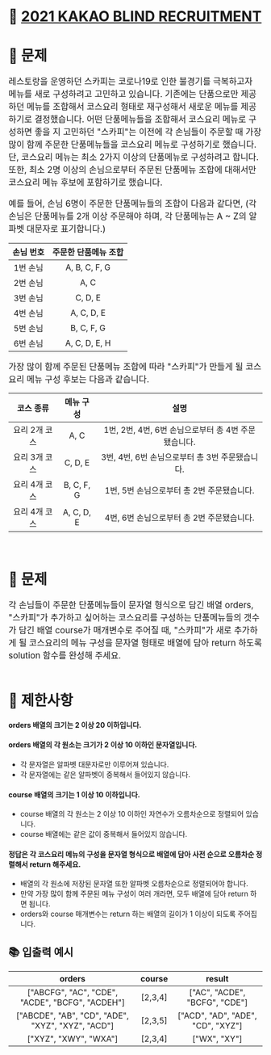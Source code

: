 # 📌 [2021 KAKAO BLIND RECRUITMENT](https://programmers.co.kr/learn/courses/30/lessons/72411?language=python3)

# 📌 문제

<div style="font-size: 17px">
레스토랑을 운영하던 스카피는 코로나19로 인한 불경기를 극복하고자 메뉴를 새로 구성하려고 고민하고 있습니다.
기존에는 단품으로만 제공하던 메뉴를 조합해서 코스요리 형태로 재구성해서 새로운 메뉴를 제공하기로 결정했습니다. 어떤 단품메뉴들을 조합해서 코스요리 메뉴로 구성하면 좋을 지 고민하던 "스카피"는 이전에 각 손님들이 주문할 때 가장 많이 함께 주문한 단품메뉴들을 코스요리 메뉴로 구성하기로 했습니다.
단, 코스요리 메뉴는 최소 2가지 이상의 단품메뉴로 구성하려고 합니다. 또한, 최소 2명 이상의 손님으로부터 주문된 단품메뉴 조합에 대해서만 코스요리 메뉴 후보에 포함하기로 했습니다.

예를 들어, 손님 6명이 주문한 단품메뉴들의 조합이 다음과 같다면,
(각 손님은 단품메뉴를 2개 이상 주문해야 하며, 각 단품메뉴는 A ~ Z의 알파벳 대문자로 표기합니다.)

</div>

|손님 번호|주문한 단품메뉴 조합|
|:------:|:---:|
|1번 손님    |A, B, C, F, G|
|2번 손님    |A, C|
|3번 손님    |C, D, E|
|4번 손님    |A, C, D, E|
|5번 손님    |B, C, F, G|
|6번 손님    |A, C, D, E, H|

<div style="font-size: 17px">
가장 많이 함께 주문된 단품메뉴 조합에 따라 "스카피"가 만들게 될 코스요리 메뉴 구성 후보는 다음과 같습니다.
</div>

|코스 종류|메뉴 구성|    설명|
|:------:|:------:|:---:|
|요리 2개 코스    |A, C    |1번, 2번, 4번, 6번 손님으로부터 총 4번 주문됐습니다.|
|요리 3개 코스    |C, D, E    |3번, 4번, 6번 손님으로부터 총 3번 주문됐습니다.|
|요리 4개 코스    |B, C, F, G    |1번, 5번 손님으로부터 총 2번 주문됐습니다.|
|요리 4개 코스    |A, C, D, E    |4번, 6번 손님으로부터 총 2번 주문됐습니다.|

<br/>

# 📌 문제

<div style="font-size: 17px">
각 손님들이 주문한 단품메뉴들이 문자열 형식으로 담긴 배열 orders, "스카피"가 추가하고 싶어하는 코스요리를 구성하는 단품메뉴들의 갯수가 담긴 배열 course가 매개변수로 주어질 때, "스카피"가 새로 추가하게 될 코스요리의 메뉴 구성을 문자열 형태로 배열에 담아 return 하도록 solution 함수를 완성해 주세요.
</div>
<br/>

# 📌 제한사항

#### orders 배열의 크기는 2 이상 20 이하입니다.

#### orders 배열의 각 원소는 크기가 2 이상 10 이하인 문자열입니다.

- 각 문자열은 알파벳 대문자로만 이루어져 있습니다.
- 각 문자열에는 같은 알파벳이 중복해서 들어있지 않습니다.

#### course 배열의 크기는 1 이상 10 이하입니다.

- course 배열의 각 원소는 2 이상 10 이하인 자연수가 오름차순으로 정렬되어 있습니다.
- course 배열에는 같은 값이 중복해서 들어있지 않습니다.

#### 정답은 각 코스요리 메뉴의 구성을 문자열 형식으로 배열에 담아 사전 순으로 오름차순 정렬해서 return 해주세요.

- 배열의 각 원소에 저장된 문자열 또한 알파벳 오름차순으로 정렬되어야 합니다.
- 만약 가장 많이 함께 주문된 메뉴 구성이 여러 개라면, 모두 배열에 담아 return 하면 됩니다.
- orders와 course 매개변수는 return 하는 배열의 길이가 1 이상이 되도록 주어집니다.

## 📚 입출력 예시

|orders|    course    |result|
|:------:|:------:|:---:|
|["ABCFG", "AC", "CDE", "ACDE", "BCFG", "ACDEH"]|    [2,3,4]|    ["AC", "ACDE", "BCFG", "CDE"]|
|["ABCDE", "AB", "CD", "ADE", "XYZ", "XYZ", "ACD"]|    [2,3,5]    |["ACD", "AD", "ADE", "CD", "XYZ"]|
|["XYZ", "XWY", "WXA"]    |[2,3,4]    |["WX", "XY"]|



